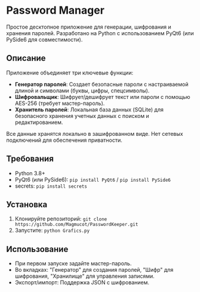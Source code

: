 # Password Manager

Простое десктопное приложение для генерации, шифрования и хранения паролей. Разработано на Python с использованием PyQt6 (или PySide6 для совместимости).

## Описание
Приложение объединяет три ключевые функции:
- **Генератор паролей**: Создает безопасные пароли с настраиваемой длиной и символами (буквы, цифры, спецсимволы).
- **Шифровальщик**: Шифрует/дешифрует текст или пароли с помощью AES-256 (требует мастер-пароль).
- **Хранитель паролей**: Локальная база данных (SQLite) для безопасного хранения учетных данных с поиском и редактированием.

Все данные хранятся локально в зашифрованном виде. Нет сетевых подключений для обеспечения приватности.

## Требования
- Python 3.8+
- PyQt6 (или PySide6): `pip install PyQt6` / `pip install PySide6`
- secrets: `pip install secrets`


## Установка
1. Клонируйте репозиторий: `git clone https://github.com/Magmucot/PasswordKeeper.git`
3. Запустите: `python Grafics.py`

## Использование
- При первом запуске задайте мастер-пароль.
- Во вкладках: "Генератор" для создания паролей, "Шифр" для шифрования, "Хранилище" для управления записями.
- Экспорт/импорт: Поддержка JSON с шифрованием.